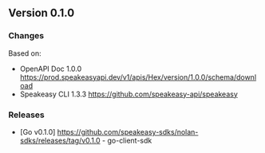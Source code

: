 

## Version 0.1.0
### Changes
Based on:
- OpenAPI Doc 1.0.0 https://prod.speakeasyapi.dev/v1/apis/Hex/version/1.0.0/schema/download
- Speakeasy CLI 1.3.3 https://github.com/speakeasy-api/speakeasy
### Releases
- [Go v0.1.0] https://github.com/speakeasy-sdks/nolan-sdks/releases/tag/v0.1.0 - go-client-sdk